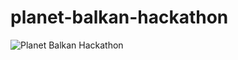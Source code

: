 # planet-balkan-hackathon

![Planet Balkan Hackathon](https://raw.githubusercontent.com/serbiancaseforspace/planet-balkan-hackathon/master/banner.png "Planet Balkan Hackathon")
